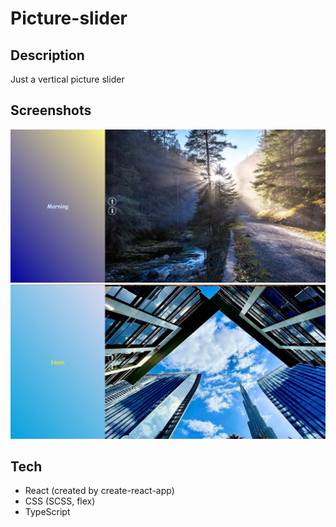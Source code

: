 # Picture-slider

## Description
Just a vertical picture slider

## Screenshots
<img src="https://github.com/NathanBailie/Picture-slider/raw/main/first.jpg" width="600" />

<img src="https://github.com/NathanBailie/Picture-slider/raw/main/second.jpg" width="600" />


## Tech
* React (created by create-react-app)
* CSS (SCSS, flex)
* TypeScript